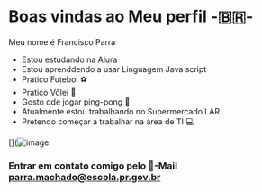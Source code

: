 # Boas vindas ao Meu perfil -🇧🇷-
Meu nome é Francisco Parra

- Estou estudando na Alura
- Estou aprenddendo a usar Linguagem Java script
- Pratico Futebol ⚽
- Pratico Vôlei 🏐
- Gosto dde jogar ping-pong 🏓
- Atualmente estou trabalhando no Supermercado LAR
- Pretendo começar a trabalhar na área de TI 💻

[](![image](https://github.com/user-attachments/assets/e666ea92-dbc5-4707-bfbb-969ce80da165)




### Entrar em contato comigo pelo 📧-Mail parra.machado@escola.pr.gov.br ###
